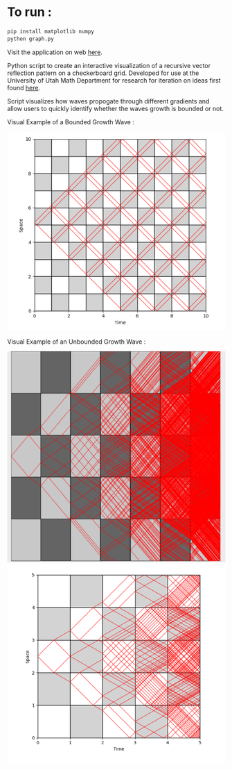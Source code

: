 # To run :
```bash
pip install matplotlib numpy
python graph.py 
```
Visit the application on web [here](https://wave-propogation-visualization.vercel.app).  

Python script to create an interactive visualization of a recursive vector reflection pattern on a checkerboard grid. Developed for use at the University of Utah Math Department for research for iteration on ideas first found [here](https://arxiv.org/abs/1705.00539). 

Script visualizes how waves propogate through different gradients and allow users to quickly identify whether the waves growth is bounded or not. 

Visual Example of a Bounded Growth Wave :

![Bounded Growth Wave](examples/bounded.png)

Visual Example of an Unbounded Growth Wave : 

![Unbounded Growth Wave(C++)](examples/unbounded_cpp.png)
![Unbounded Growth Wave](examples/unbounded.png)

